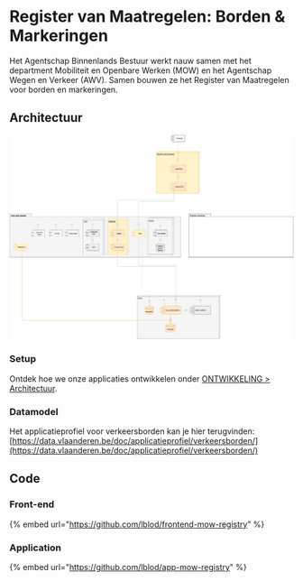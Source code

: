 # Register van Maatregelen: Borden & Markeringen

Het Agentschap Binnenlands Bestuur werkt nauw samen met het department Mobiliteit en Openbare Werken \(MOW\) en het Agentschap Wegen en Verkeer \(AWV\). Samen bouwen ze het Register van Maatregelen voor borden en markeringen.

## Architectuur

![](../.gitbook/assets/app-mow-registry-architecture-diagram%20%281%29.png)



### Setup

Ontdek hoe we onze applicaties ontwikkelen onder [ONTWIKKELING &gt; Architectuur](../ontwikkeling/architectuur/).

### Datamodel

Het applicatieprofiel voor verkeersborden kan je hier terugvinden: [https://data.vlaanderen.be/doc/applicatieprofiel/verkeersborden/](https://data.vlaanderen.be/doc/applicatieprofiel/verkeersborden/)

## Code

### Front-end

{% embed url="https://github.com/lblod/frontend-mow-registry" %}

### Application

{% embed url="https://github.com/lblod/app-mow-registry" %}



